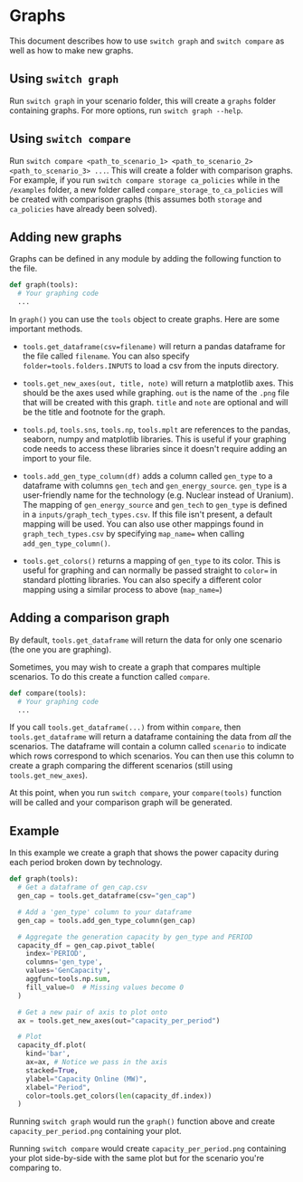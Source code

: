 # Graphs

This document describes how to use `switch graph` and `switch compare` as well as 
how to make new graphs.

## Using `switch graph`

Run `switch graph` in your scenario folder, this will create a `graphs` folder containing
graphs. For more options, run `switch graph --help`.

## Using `switch compare`

Run `switch compare <path_to_scenario_1> <path_to_scenario_2> <path_to_scenario_3> ...`. This will create a folder with
comparison graphs. For example, if you run
`switch compare storage ca_policies` while in the `/examples` folder, a new folder
called `compare_storage_to_ca_policies` will be created with comparison graphs (this assumes both `storage`
and `ca_policies` have already been solved).

## Adding new graphs

Graphs can be defined in any module by adding the following function to the file.

```python
def graph(tools):
  # Your graphing code
  ...
```

In `graph()` you can use the `tools` object to create graphs. Here are some important methods.

- `tools.get_dataframe(csv=filename)` will return a pandas dataframe for the file called `filename`. You can also
  specify `folder=tools.folders.INPUTS` to load a csv from the inputs directory.

- `tools.get_new_axes(out, title, note)` will return a matplotlib axes. This should be the axes used while
  graphing. `out` is the name of the `.png` file that will be created with this graph. `title` and `note` are optional
  and will be the title and footnote for the graph.

- `tools.pd`, `tools.sns`, `tools.np`, `tools.mplt` are references to the pandas, seaborn, numpy and matplotlib
  libraries. This is useful if your graphing code needs to access these libraries since it doesn't require adding an
  import to your file.

- `tools.add_gen_type_column(df)` adds a column called `gen_type` to a dataframe with columns
  `gen_tech` and `gen_energy_source`. `gen_type` is a user-friendly name for the technology (e.g. Nuclear instead of
  Uranium). The mapping of `gen_energy_source` and `gen_tech` to `gen_type` is defined in
  a `inputs/graph_tech_types.csv`. If this file isn't present, a default mapping will be used. You can also use other
  mappings found in `graph_tech_types.csv` by specifying `map_name=` when calling `add_gen_type_column()`.

- `tools.get_colors()` returns a mapping of `gen_type` to its color. This is useful for graphing and can normally be
  passed straight to `color=` in standard plotting libraries. You can also specify a different color mapping using a
  similar process to above (`map_name=`)

## Adding a comparison graph

By default, `tools.get_dataframe` will return the data for only one scenario (the one you are graphing).

Sometimes, you may wish to create a graph that compares multiple scenarios. To do this create a function
called `compare`.

```python
def compare(tools):
  # Your graphing code
  ...
```

If you call `tools.get_dataframe(...)` from within `compare`, then
`tools.get_dataframe` will return a dataframe containing the data from *all*
the scenarios. The dataframe will contain a column called `scenario` to indicate which rows correspond to which
scenarios. You can then use this column to create a graph comparing the different scenarios (still
using `tools.get_new_axes`).

At this point, when you run `switch compare`, your `compare(tools)` function will be called and your comparison graph
will be generated.

## Example

In this example we create a graph that shows the power capacity during each period broken down by technology.

```python
def graph(tools):
  # Get a dataframe of gen_cap.csv
  gen_cap = tools.get_dataframe(csv="gen_cap")

  # Add a 'gen_type' column to your dataframe
  gen_cap = tools.add_gen_type_column(gen_cap)

  # Aggregate the generation capacity by gen_type and PERIOD
  capacity_df = gen_cap.pivot_table(
    index='PERIOD',
    columns='gen_type',
    values='GenCapacity',
    aggfunc=tools.np.sum,
    fill_value=0  # Missing values become 0
  )

  # Get a new pair of axis to plot onto
  ax = tools.get_new_axes(out="capacity_per_period")

  # Plot
  capacity_df.plot(
    kind='bar',
    ax=ax, # Notice we pass in the axis
    stacked=True,
    ylabel="Capacity Online (MW)",
    xlabel="Period",
    color=tools.get_colors(len(capacity_df.index))
  )
```

Running `switch graph` would run the `graph()` function above and create 
`capacity_per_period.png` containing your plot.

Running `switch compare` would create `capacity_per_period.png` containing
your plot side-by-side with the same plot but for the scenario you're comparing to.


